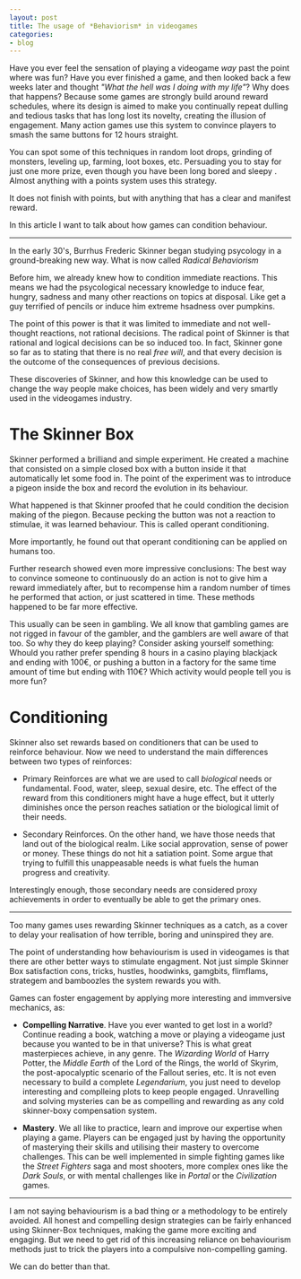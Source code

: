 ```yaml
---
layout: post
title: The usage of *Behaviorism* in videogames
categories:
- blog
---
```


Have you ever feel the sensation of playing a videogame *way* past the point where was fun? Have you ever finished a game, and then looked back a few weeks later and thought *"What the hell was I doing with my life"*? 
Why does that happens? Because some games are strongly build around reward schedules, where its design is aimed to make you continually repeat dulling and tedious tasks that has long lost its novelty, creating the illusion of engagement. Many action games use this system to convince players to smash the same buttons for 12 hours straight.

You can spot some of this techniques in random loot drops, grinding of monsters, leveling up, farming, loot boxes, etc. Persuading you to stay for just one more prize, even though you have been long bored and sleepy . Almost anything with a points system uses this strategy. 

It does not finish with points, but with anything that has a clear and manifest reward.

In this article I want to talk about how games can condition behaviour.

---

In the early 30's, Burrhus Frederic Skinner began studying psycology in a ground-breaking new way. What is now called *Radical Behaviorism*

Before him, we already knew how to condition immediate reactions. This means we had the psycological necessary knowledge to induce fear, hungry, sadness and many other reactions on topics at disposal. Like get a guy terrified of pencils or induce him extreme hsadness over pumpkins.

The point of this power is that it was limited to immediate and not well-thought reactions, not rational decisions. The radical point of Skinner is that rational and logical decisions can be so induced too. In fact, Skinner gone so far as to stating that there is no real *free will*, and that every decision is the outcome of the consequences of previous decisions.

These discoveries of Skinner, and how this knowledge can be used to change the way people make choices, has been widely and very smartly used in the videogames industry.

# The Skinner Box

Skinner performed a brilliand and simple experiment. He created a machine that consisted on a simple closed box with a button inside it that automatically let some food in. The point of the experiment was to introduce a pigeon inside the box and record the evolution in its behaviour.

What happened is that Skinner proofed that he could condition the decision making of the piegon. Because pecking the button was not a reaction to stimulae, it was learned behaviour. This is called operant conditioning.

More importantly, he found out that operant conditioning can be applied on humans too.

Further research showed even more impressive conclusions: The best way to convince someone to continuously do an action is not to give him a reward immediately after, but to recompense him a random number of times he performed that action, or just scattered in time. These methods happened to be far more effective.

This usually can be seen in gambling. We all know that gambling games are not rigged in favour of the gambler, and the gamblers are well aware of that too. So why they do keep playing? Consider asking yourself something: Whould you rather prefer spending 8 hours in a casino playing blackjack and ending with 100€, or pushing a button in a factory for the same time amount of time but ending with 110€? Which activity would people tell you is more fun?

# Conditioning

Skinner also set rewards based on conditioners that can be used to reinforce behaviour. Now we need to understand the main differences between two types of reinforces:

- Primary Reinforces are what we are used to call *biological* needs or fundamental. Food, water, sleep, sexual desire, etc. The effect of the reward from this conditioners might have a huge effect, but it utterly diminishes once the person reaches satiation or the biological limit of their needs.

- Secondary Reinforces. On the other hand, we have those needs that land out of the biological realm. Like social approvation, sense of power or money. These things do not hit a satiation point. Some argue that trying to fulfill this unappeasable needs is what fuels the human progress and creativity.

Interestingly enough, those secondary needs are considered proxy achievements in order to eventually be able to get the primary ones.

---

Too many games uses rewarding Skinner techniques as a catch, as a cover to delay your realisation of how terrible, boring and uninspired they are.

The point of understanding how behaviourism is used in videogames is that there are other better ways to stimulate engagment. Not just simple Skinner Box satisfaction cons, tricks, hustles, hoodwinks, gamgbits, flimflams, strategem and bamboozles the system rewards you with.

Games can foster engagement by applying more interesting and immversive mechanics, as:

- **Compelling Narrative**. Have you ever wanted to get lost in a world? Continue reading a book, watching a move or playing a videogame just because you wanted to be in that universe? This is what great masterpieces achieve, in any genre. The *Wizarding World* of Harry Potter, the *Middle Earth* of the Lord of the Rings, the world of Skyrim, the post-apocalyptic scenario of the Fallout series, etc. It is not even necessary to build a complete *Legendarium*, you just need to develop interesting and complleing plots to keep people engaged. Unravelling and solving mysteries can be as compelling and rewarding as any cold skinner-boxy compensation system.

- **Mastery**. We all like to practice, learn and improve our expertise when playing a game. Players can be engaged just by having the opportunity of masterying their skills and utilising their mastery to overcome challenges. This can be well implemented in simple fighting games like the *Street Fighters* saga and most shooters, more complex ones like the *Dark Souls*, or with mental challenges like in *Portal* or the *Civilization* games.

---

I am not saying behaviourism is a bad thing or a methodology to be entirely avoided. All honest and compelling design strategies can be fairly enhanced using Skinner-Box techniques, making the game more exciting and engaging. But we need to get rid of this increasing reliance on behaviourism methods just to trick the players into a compulsive non-compelling gaming. 

We can do better than that.
